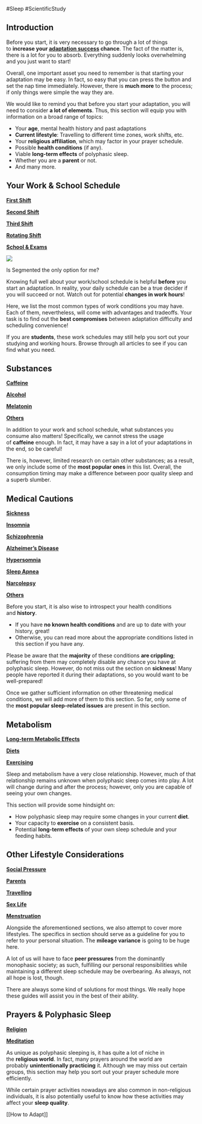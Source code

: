 #Sleep #ScientificStudy 
## Introduction

Before you start, it is very necessary to go through a lot of things to **increase your [adaptation success](https://www.polyphasic.net/methods-to-prepare-for-adaptations/) chance**. The fact of the matter is, there is a lot for you to absorb. Everything suddenly looks overwhelming and you just want to start!

Overall, one important asset you need to remember is that starting your adaptation may be easy. In fact, so easy that you can press the button and set the nap time immediately. However, there is **much more** to the process; if only things were simple the way they are.  

We would like to remind you that before you start your adaptation, you will need to consider **a lot of elements**. Thus, this section will equip you with information on a broad range of topics:

- Your **age**, mental health history and past adaptations
- **Current lifestyle**: Travelling to different time zones, work shifts, etc.
- Your **religious affiliation**, which may factor in your prayer schedule.
- Possible **health conditions** (if any).
- Viable **long-term effects** of polyphasic sleep.
- Whether you are a **parent** or not.
- And many more.

## Your Work & School Schedule

[**First Shift**](https://www.polyphasic.net/first-shift-workers/)

[**Second Shift**](https://www.polyphasic.net/second-shift-workers/)

[**Third Shift**](https://www.polyphasic.net/third-shift-workers/)

[**Rotating Shift**](https://www.polyphasic.net/rotating-shift/)

[**School & Exams**](https://www.polyphasic.net/school-exams/)

[![](https://www.polyphasic.net/wp-content/uploads/2021/04/Segmented-first-shift.png)](https://www.polyphasic.net/segmented-first-shift/)

Is Segmented the only option for me?

Knowing full well about your work/school schedule is helpful **before** you start an adaptation. In reality, your daily schedule can be a true decider if you will succeed or not. Watch out for potential **changes in work hours**!

Here, we list the most common types of work conditions you may have. Each of them, nevertheless, will come with advantages and tradeoffs. Your task is to find out the **best compromises** between adaptation difficulty and scheduling convenience! 

If you are **students**, these work schedules may still help you sort out your studying and working hours. Browse through all articles to see if you can find what you need.

## Substances

[**Caffeine**](https://www.polyphasic.net/caffeine-consumption/)

[**Alcohol**](https://www.polyphasic.net/alcohol/)

[**Melatonin**](https://www.polyphasic.net/melatonin/)

[**Others**](https://www.polyphasic.net/other-substances/)

In addition to your work and school schedule, what substances you consume also matters! Specifically, we cannot stress the usage of **caffeine** enough. In fact, it may have a say in a lot of your adaptations in the end, so be careful! 

There is, however, limited research on certain other substances; as a result, we only include some of the **most popular ones** in this list. Overall, the consumption timing may make a difference between poor quality sleep and a superb slumber. 

## Medical Cautions

[**Sickness**](https://www.polyphasic.net/sickness-polyphasic-sleep/)

[**Insomnia**](https://www.polyphasic.net/insomnia/)

[**Schizophrenia**](https://www.polyphasic.net/schizophrenia/)

[**Alzheimer’s Disease**](https://www.polyphasic.net/alzheimer/)

[**Hypersomnia**](https://www.polyphasic.net/hypersomnia/)

[**Sleep Apnea**](https://www.polyphasic.net/sleep-apnea/)

[**Narcolepsy**](https://www.polyphasic.net/narcolepsy/)

[**Others**](https://www.polyphasic.net/medical-conditions/)

Before you start, it is also wise to introspect your health conditions and **history**.

- If you have **no known health conditions** and are up to date with your history, great! 
- Otherwise, you can read more about the appropriate conditions listed in this section if you have any.

Please be aware that the **majority** of these conditions **are crippling**; suffering from them may completely disable any chance you have at polyphasic sleep. However, do not miss out the section on **sickness**! Many people have reported it during their adaptations, so you would want to be well-prepared!

Once we gather sufficient information on other threatening medical conditions, we will add more of them to this section. So far, only some of the **most popular sleep-related issues** are present in this section.

## Metabolism

[**Long-term Metabolic Effects**](https://www.polyphasic.net/long-term-metabolic-effects/)

[**Diets**](https://www.polyphasic.net/diet-considerations/)

[**Exercising**](https://www.polyphasic.net/exercise/)

Sleep and metabolism have a very close relationship. However, much of that relationship remains unknown when polyphasic sleep comes into play. A lot will change during and after the process; however, only you are capable of seeing your own changes.

This section will provide some hindsight on:

- How polyphasic sleep may require some changes in your current **diet**.
- Your capacity to **exercise** on a consistent basis.
- Potential **long-term effects** of your own sleep schedule and your feeding habits.

## Other Lifestyle Considerations

[**Social Pressure**](https://www.polyphasic.net/social-life/)

[**Parents**](https://www.polyphasic.net/polyphasic-sleep-for-parents/)

[**Travelling**](https://www.polyphasic.net/travelling/)

[**Sex Life**](https://www.polyphasic.net/sex-life/)

[**Menstruation**](https://www.polyphasic.net/menstruation/)

Alongside the aforementioned sections, we also attempt to cover more lifestyles. The specifics in section should serve as a guideline for you to refer to your personal situation. The **mileage variance** is going to be huge here. 

A lot of us will have to face **peer pressures** from the dominantly monophasic society; as such, fulfilling our personal responsibilities while maintaining a different sleep schedule may be overbearing. As always, not all hope is lost, though. 

There are always some kind of solutions for most things. We really hope these guides will assist you in the best of their ability. 

## Prayers & Polyphasic Sleep

[**Religion**](https://www.polyphasic.net/religion/)

[**Meditation**](https://www.polyphasic.net/meditation/)

As unique as polyphasic sleeping is, it has quite a lot of niche in the **religious world**. In fact, many prayers around the world are probably **unintentionally practicing** it. Although we may miss out certain groups, this section may help you sort out your prayer schedule more efficiently. 

While certain prayer activities nowadays are also common in non-religious individuals, it is also potentially useful to know how these activities may affect your **sleep quality**.


[[How to Adapt]]